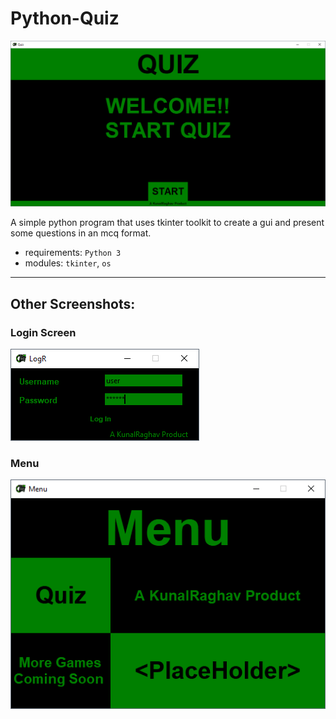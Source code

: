 # Python-Quiz

![Quiz](scr/quiz.png)

A simple python program that uses tkinter toolkit to create a gui and present some questions in an mcq format.

- requirements: `Python 3`
- modules: `tkinter`, `os`

___

## Other Screenshots:

### Login Screen

![Logr](scr/logr.png)

### Menu

![Menu](scr/men.png)